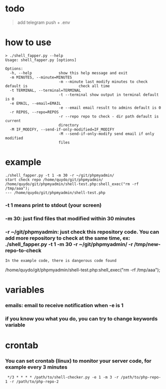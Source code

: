 # todo
> add telegram push + .env

# how to use

```
> ./shell_fapper.py --help
Usage: shell_fapper.py [options]

Options:
  -h, --help            show this help message and exit
  -m MINUTES, --minute=MINUTES
                        -m --minute last modify minutes to check default is                       check all time
  -t TERMINAL, --terminal=TERMINAL
                        -t --terminal show output in terminal default is 0
  -e EMAIL, --email=EMAIL
                        -e --email email result to admins default is 0
  -r REPOS, --repo=REPOS
                        -r --repo repo to check - dir path default is current
                        directory
  -M IF_MODIFY, --send-if-only-modified=IF_MODIFY
                        -M --send-if-only-modify send email if only modified
                        files
```

# example
``` 
./shell_fapper.py -t 1 -m 30 -r ~/git/phpmyadmin/
start check repo /home/quydo/git/phpmyadmin/
/home/quydo/git/phpmyadmin/shell-test.php:shell_exec("rm -rf /tmp/aaa");
--- /home/quydo/git/phpmyadmin/shell-test.php
```

### -t 1 means print to stdout (your screen)
### -m 30: just find files that modified within 30 minutes
### -r ~/git/phpmyadmin: just check this repository code. You can add more repository to check at the same time, ex: ./shell_fapper.py -t 1 -m 30 -r ~/git/phpmyadmin/ -r /tmp/new-repo-to-check

```In the example code, there is dangerous code found```

/home/quydo/git/phpmyadmin/shell-test.php:shell_exec("rm -rf /tmp/aaa");

# variables
### emails: email to receive notification when -e is 1
### if you know you what you do, you can try to change keywords variable

# crontab
### You can set crontab (linux) to monitor your server code, for example every 3 minutes
``` */3 * * * * /path/to/shell-checker.py -e 1 -m 3 -r /path/to/php-repo-1 -r /path/to/php-repo-2```
